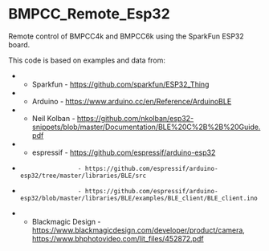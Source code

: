 # BMPCC_Remote_Esp32
Remote control of BMPCC4k and BMPCC6k using the SparkFun ESP32 board.

This code is based on examples and data from:
 * - Sparkfun          - https://github.com/sparkfun/ESP32_Thing
 * - Arduino           - https://www.arduino.cc/en/Reference/ArduinoBLE
 * - Neil Kolban       - https://github.com/nkolban/esp32-snippets/blob/master/Documentation/BLE%20C%2B%2B%20Guide.pdf
 * - espressif         - https://github.com/espressif/arduino-esp32
 *                     - https://github.com/espressif/arduino-esp32/tree/master/libraries/BLE/src
 *                     - https://github.com/espressif/arduino-esp32/blob/master/libraries/BLE/examples/BLE_client/BLE_client.ino
 * - Blackmagic Design - https://www.blackmagicdesign.com/developer/product/camera, https://www.bhphotovideo.com/lit_files/452872.pdf

